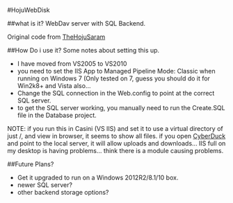 #HojuWebDisk

##what is it?
WebDav server with SQL Backend.

Original code from [TheHojuSaram][1]

##How Do i use it?
Some notes about setting this up.

* I have moved from VS2005 to VS2010
* you need to set the IIS App to Managed Pipeline Mode: Classic when running on Windows 7 (Only tested on 7, guess you should do it for Win2k8+ and Vista also...
* Change the SQL connection in the Web.config to point at the correct SQL server. 
* to get the SQL server working, you manually need to run the Create.SQL file in the Database project. 

NOTE: if you run this in Casini (VS IIS) and set it to use a virtual directory of just /, and view in browser, it seems to show all files. if you open [CyberDuck][2] and point to the local server, it will allow uploads and downloads... IIS full on my desktop is having problems... think there is a module causing problems.

##Future Plans?
* Get it upgraded to run on a Windows 2012R2/8.1/10 box. 
* newer SQL server?
* other backend storage options? 

[1]: http://thehojusaram.blogspot.com/2007/06/c-webdav-server-with-sql-backend-source.html
[2]: http://cyberduck.ch/
